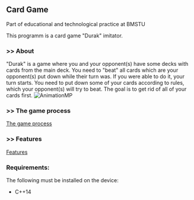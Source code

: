 ## Card Game

Part of educational and technological practice at BMSTU

This programm is a card game "Durak" imitator.


### >> About
"Durak" is a game where you and your opponent(s) have some decks with cards from the main deck. You need to "beat" all cards which are your opponent(s) put down while their turn was. If you were able to do it, your turn starts. You need to put down some of your cards according to rules, which your opponent(s) will try to beat. The goal is to get rid of all of your cards first.
![AnimationMP](https://user-images.githubusercontent.com/62678416/149420610-04d0353d-2268-4996-9f88-4991acb701ee.gif)


### >> The game process
[The game process](https://owling797.github.io/CardsProject/docs/Game.html)

### >> Features
[Features](https://owling797.github.io/CardsProject/docs/Features.html)

### Requirements:
The following must be installed on the device:

- C++14
